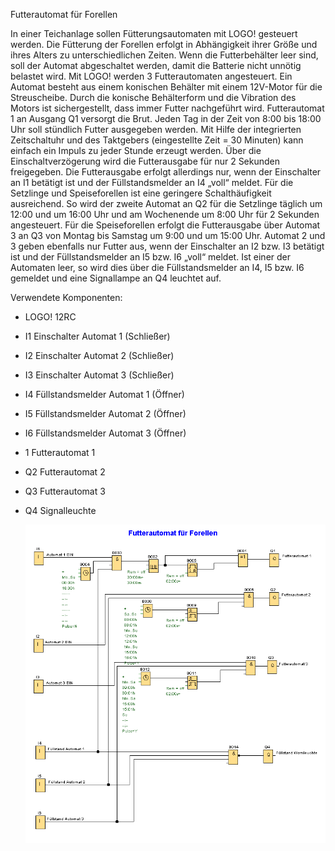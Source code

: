 Futterautomat für Forellen

In einer Teichanlage sollen Fütterungsautomaten mit LOGO! gesteuert werden. Die Fütterung der Forellen erfolgt in Abhängigkeit ihrer Größe und ihres Alters zu unterschiedlichen Zeiten. Wenn die Futterbehälter leer sind, soll der Automat abgeschaltet werden, damit die Batterie nicht unnötig belastet wird.
Mit LOGO! werden 3 Futterautomaten angesteuert. Ein Automat besteht aus einem konischen Behälter mit einem 12V-Motor für die Streuscheibe. Durch die konische Behälterform und die Vibration des Motors ist sichergestellt, dass immer Futter nachgeführt wird. Futterautomat 1 an Ausgang Q1 versorgt die Brut. Jeden Tag in der Zeit von 8:00 bis 18:00 Uhr soll stündlich Futter ausgegeben werden. Mit Hilfe der integrierten Zeitschaltuhr und des Taktgebers (eingestellte Zeit = 30 Minuten) kann einfach ein Impuls zu jeder Stunde erzeugt werden. Über die Einschaltverzögerung wird die Futterausgabe für nur 2 Sekunden freigegeben. Die Futterausgabe erfolgt allerdings nur, wenn der Einschalter an I1 betätigt ist und der Füllstandsmelder an I4 „voll“ meldet. Für die Setzlinge und Speiseforellen ist eine geringere Schalthäufigkeit ausreichend. So wird der zweite Automat an Q2 für die Setzlinge täglich um 12:00 und um 16:00 Uhr und am Wochenende um 8:00 Uhr für 2 Sekunden angesteuert. 
Für die Speiseforellen erfolgt die Futterausgabe über Automat 3 an Q3 von Montag bis Samstag um 9:00 und um 15:00 Uhr. Automat 2 und 3 geben ebenfalls nur Futter aus, wenn der Einschalter an I2 bzw. I3 betätigt ist und der Füllstandsmelder an I5 bzw. I6 „voll“ meldet.
Ist einer der Automaten leer, so wird dies über die Füllstandsmelder an I4, I5 bzw. I6 gemeldet und eine Signallampe an Q4 leuchtet auf.

Verwendete Komponenten:

+ LOGO! 12RC
+ I1 Einschalter Automat 1 (Schließer)
+ I2 Einschalter Automat 2 (Schließer)
+ I3 Einschalter Automat 3 (Schließer)
+ I4 Füllstandsmelder Automat 1 (Öffner)
+ I5 Füllstandsmelder Automat 2 (Öffner)
+ I6 Füllstandsmelder Automat 3 (Öffner)
+ 1 Futterautomat 1
+ Q2 Futterautomat 2
+ Q3 Futterautomat 3
+ Q4 Signalleuchte

 



  ![Bild](Futterautomat.png)


